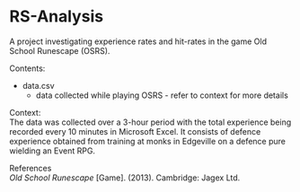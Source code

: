 # RS-Analysis
A project investigating experience rates and hit-rates in the game Old School Runescape (OSRS).

Contents:
* data.csv
  * data collected while playing OSRS - refer to context for more details
  
Context:\
The data was collected over a 3-hour period with the total experience being recorded every 10 minutes in Microsoft Excel.
It consists of defence experience obtained from training at monks in Edgeville on a defence pure wielding an Event RPG.

References\
*Old School Runescape* [Game]. (2013). Cambridge: Jagex Ltd.

